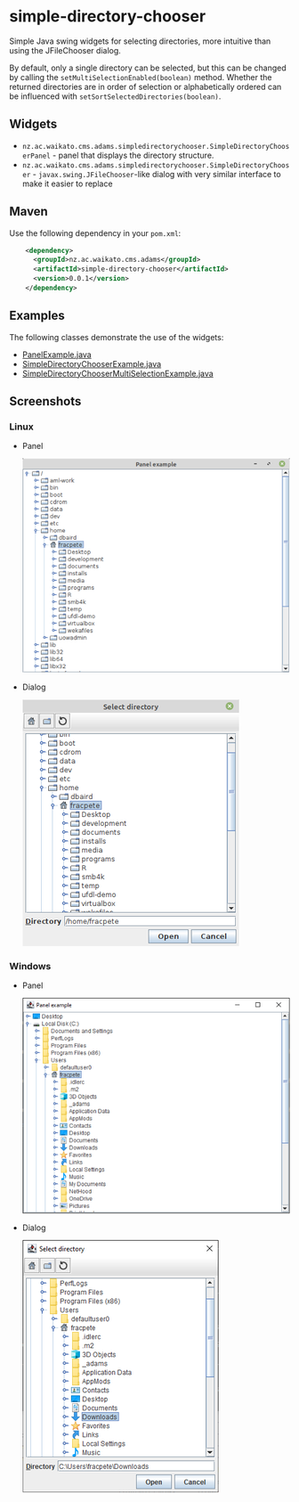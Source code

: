 # simple-directory-chooser
Simple Java swing widgets for selecting directories, more intuitive than using the JFileChooser dialog.

By default, only a single directory can be selected, but this can be changed by calling the 
`setMultiSelectionEnabled(boolean)` method. Whether the returned directories are in order of
selection or alphabetically ordered can be influenced with `setSortSelectedDirectories(boolean)`.


## Widgets

* `nz.ac.waikato.cms.adams.simpledirectorychooser.SimpleDirectoryChooserPanel` - panel that displays the 
  directory structure.
* `nz.ac.waikato.cms.adams.simpledirectorychooser.SimpleDirectoryChooser` - `javax.swing.JFileChooser`-like 
  dialog with very similar interface to make it easier to replace 


## Maven

Use the following dependency in your `pom.xml`:

```xml
    <dependency>
      <groupId>nz.ac.waikato.cms.adams</groupId>
      <artifactId>simple-directory-chooser</artifactId>
      <version>0.0.1</version>
    </dependency>
```

## Examples

The following classes demonstrate the use of the widgets:

* [PanelExample.java](src/main/java/nz/ac/waikato/cms/adams/simpledirectorychooser/examples/PanelExample.java)
* [SimpleDirectoryChooserExample.java](src/main/java/nz/ac/waikato/cms/adams/simpledirectorychooser/examples/SimpleDirectoryChooserExample.java)
* [SimpleDirectoryChooserMultiSelectionExample.java](src/main/java/nz/ac/waikato/cms/adams/simpledirectorychooser/examples/SimpleDirectoryChooserMultiSelectionExample.java)


## Screenshots

### Linux

* Panel

  ![Panel under Linux (default icons)](src/site/resources/panel-default-linux.png)


* Dialog

  ![Dialog under Linux (default icons)](src/site/resources/dialog-default-linux.png)


### Windows

* Panel

  ![Panel under Windows (default icons)](src/site/resources/panel-default-windows.png)


* Dialog

  ![Dialog under Windows (default icons)](src/site/resources/dialog-default-windows.png)

